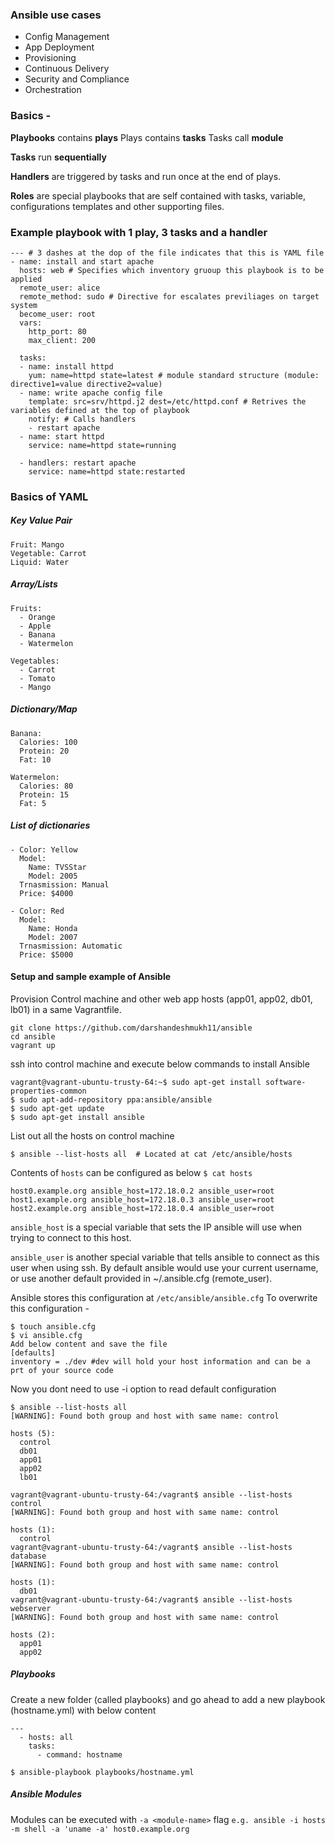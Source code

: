 ### Ansible use cases
- Config Management
- App Deployment
- Provisioning
- Continuous Delivery
- Security and Compliance
- Orchestration

### Basics - 
**Playbooks** contains **plays**
Plays contains **tasks**
Tasks call **module**

**Tasks** run **sequentially**

**Handlers** are triggered by tasks and run once at the end of plays.

**Roles** are special playbooks that are self contained with tasks, variable, configurations templates and other supporting files.

### Example playbook with 1 play, 3 tasks and a handler
```
--- # 3 dashes at the dop of the file indicates that this is YAML file
- name: install and start apache 
  hosts: web # Specifies which inventory gruoup this playbook is to be applied
  remote_user: alice
  remote_method: sudo # Directive for escalates previliages on target system
  become_user: root
  vars:
    http_port: 80
    max_client: 200
  
  tasks:
  - name: install httpd
    yum: name=httpd state=latest # module standard structure (module: directive1=value directive2=value)
  - name: write apache config file
    template: src=srv/httpd.j2 dest=/etc/httpd.conf # Retrives the variables defined at the top of playbook
    notify: # Calls handlers
    - restart apache
  - name: start httpd
    service: name=httpd state=running
  
  - handlers: restart apache
    service: name=httpd state:restarted
```



### Basics of YAML
##### Key Value Pair

```
Fruit: Mango
Vegetable: Carrot
Liquid: Water
```


##### Array/Lists
```
Fruits:
  - Orange
  - Apple
  - Banana
  - Watermelon

Vegetables:
  - Carrot
  - Tomato
  - Mango
```  

##### Dictionary/Map
```
Banana:
  Calories: 100
  Protein: 20
  Fat: 10

Watermelon:
  Calories: 80
  Protein: 15
  Fat: 5
```  

##### List of dictionaries
```
- Color: Yellow
  Model:
    Name: TVSStar
    Model: 2005
  Trnasmission: Manual
  Price: $4000
    
- Color: Red
  Model:
    Name: Honda
    Model: 2007
  Trnasmission: Automatic
  Price: $5000    
  ```
  #### Setup and sample example of Ansible
  Provision Control machine and other web app hosts (app01, app02, db01, lb01) in a same Vagrantfile. 
  ```
  git clone https://github.com/darshandeshmukh11/ansible
  cd ansible
  vagrant up
  ```
  ssh into control machine and execute below commands to install Ansible
  ```
  vagrant@vagrant-ubuntu-trusty-64:~$ sudo apt-get install software-properties-common
  $ sudo apt-add-repository ppa:ansible/ansible
  $ sudo apt-get update
  $ sudo apt-get install ansible
  ```
  
  List out all the hosts on control machine
  ```
  $ ansible --list-hosts all  # Located at cat /etc/ansible/hosts
  ```
  Contents of `hosts` can be configured as below 
  `$ cat hosts` 
  ```
  host0.example.org ansible_host=172.18.0.2 ansible_user=root
  host1.example.org ansible_host=172.18.0.3 ansible_user=root
  host2.example.org ansible_host=172.18.0.4 ansible_user=root
  ```
  `ansible_host` is a special variable that sets the IP ansible will use when trying to connect to this host.

  `ansible_user` is another special variable that tells ansible to connect as this user when using ssh. By default ansible would use       your current username, or use another default provided in ~/.ansible.cfg (remote_user).

  Ansible stores this configuration at ```/etc/ansible/ansible.cfg``` 
  To overwrite this configuration - 
  ```
  $ touch ansible.cfg
  $ vi ansible.cfg
  Add below content and save the file 
  [defaults]
  inventory = ./dev #dev will hold your host information and can be a prt of your source code
  ```
  Now you dont need to use -i option to read default configuration
  ```
  $ ansible --list-hosts all
  [WARNING]: Found both group and host with same name: control

  hosts (5):
    control
    db01
    app01
    app02
    lb01
 
  vagrant@vagrant-ubuntu-trusty-64:/vagrant$ ansible --list-hosts control
  [WARNING]: Found both group and host with same name: control

  hosts (1):
    control
 vagrant@vagrant-ubuntu-trusty-64:/vagrant$ ansible --list-hosts database
 [WARNING]: Found both group and host with same name: control

  hosts (1):
    db01
 vagrant@vagrant-ubuntu-trusty-64:/vagrant$ ansible --list-hosts webserver
 [WARNING]: Found both group and host with same name: control

  hosts (2):
    app01
    app02
``` 
##### Playbooks
Create a new folder (called playbooks) and go ahead to add a new playbook (hostname.yml) with below content 
```
---
  - hosts: all
    tasks:
      - command: hostname

$ ansible-playbook playbooks/hostname.yml
```

##### Ansible Modules
Modules can be executed with `-a <module-name>` flag
`e.g. ansible -i hosts -m shell -a 'uname -a' host0.example.org`


